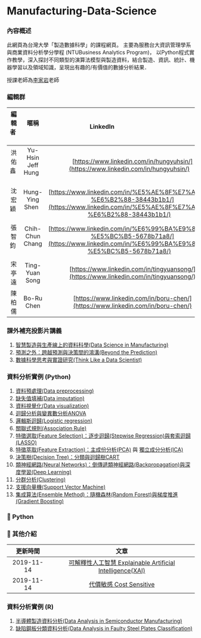# Manufacturing-Data-Science

### **內容概述**

此網頁為台灣大學「製造數據科學」的課程網頁。
主要為服務台大資訊管理學系與商業資料分析學分學程 (NTUBusiness Analytics Program)，
以Python程式實作教學，深入探討不同類型的演算法模型與製造資料，結合製造、資訊、統計、機器學習以及領域知識，呈現出有趣的/有價值的數據分析結果．

授課老師為[李家岩](http://polab.im.ntu.edu.tw/Bio.html)老師  

### **編輯群**    

| 編輯者       |    暱稱         |                      LinkedIn                                                            |
| :-----------:|:-----------:    |:---------------------------------------------------------------------------------------: |
| 洪佑鑫       | Yu-Hsin Jeff  Hung            | [https://www.linkedin.com/in/hungyuhsin/](https://www.linkedin.com/in/hungyuhsin/)     
| 沈宏穎       | Hung-Ying Shen            | [https://www.linkedin.com/in/%E5%AE%8F%E7%A9%8E-%E6%B2%88-38443b1b1/](https://www.linkedin.com/in/%E5%AE%8F%E7%A9%8E-%E6%B2%88-38443b1b1/)     
| 張智鈞       | Chih-Chun Chang            | [https://www.linkedin.com/in/%E6%99%BA%E9%88%9E-%E5%BC%B5-5678b71a8/](https://www.linkedin.com/in/%E6%99%BA%E9%88%9E-%E5%BC%B5-5678b71a8/)     
| 宋亭遠       | Ting-Yuan Song            | [https://www.linkedin.com/in/tingyuansong/](https://www.linkedin.com/in/tingyuansong/)     
| 陳柏儒       | Bo-Ru Chen            | [https://www.linkedin.com/in/boru-chen/](https://www.linkedin.com/in/boru-chen/)    

### **課外補充投影片講義** 

1. [智慧製造與生產線上的資料科學(Data Science in Manufacturing)](http://polab.im.ntu.edu.tw/Talk/Data_Science_in_Manufacturing.pdf)
2. [預測之外：跨越預測與決策間的鴻溝(Beyond the Prediction)](http://polab.im.ntu.edu.tw/Talk/20201114_Beyond%20the%20Prediction.pdf)
3. [數據科學思考與實證研究(Think Like a Data Scientist)](http://polab.im.ntu.edu.tw/Talk/20201113_Think%20Like%20a%20Data%20Scientist.pdf)

### **資料分析實例 (Python)**   

1. [資料預處理(Data preprocessing)](https://nbviewer.jupyter.org/github/PO-LAB/Manufacturing-Data-Science/blob/master/MDS/01.%20Data%20Preprocessing/1.%20Data%20preprocessing.ipynb)
2. [缺失值填補(Data imputation)](https://nbviewer.jupyter.org/github/PO-LAB/Manufacturing-Data-Science/blob/master/MDS/02.%20Data%20imputation/2.%20Data%20imputation.ipynb)
3. [資料視覺化(Data visualization)](https://nbviewer.jupyter.org/github/PO-LAB/Manufacturing-Data-Science/blob/master/MDS/03.%20Data%20visualization/3.%20Data%20visualization.ipynb)
4. [迴歸分析與變異數分析ANOVA](https://htmlpreview.github.io/?https://github.com/PO-LAB/Manufacturing-Data-Science/blob/master/MDS/04.%20Regression%20%26%20ANOVA/Regression%20%26%20ANOVA.html)
5. [邏輯斯迴歸(Logistic regression)](https://htmlpreview.github.io/?https://github.com/PO-LAB/Manufacturing-Data-Science/blob/master/MDS/05.%20Logistic%20Regression/logistic_regression.html)
6. [關聯式規則(Association Rule)](https://htmlpreview.github.io/?https://github.com/PO-LAB/Manufacturing-Data-Science/blob/master/MDS/06.%20Association%20Rule/Association%20Rule.html)
7. [特徵選取(Feature Selection)：逐步迴歸(Stepwise Regression)與套索迴歸(LASSO)](https://htmlpreview.github.io/?https://github.com/PO-LAB/Manufacturing-Data-Science/blob/master/MDS/07.%20Feature%20Selection/Feature%20Selection.html)
8. [特徵萃取(Feature Extraction)：主成份分析(PCA)](https://htmlpreview.github.io/?https://github.com/PO-LAB/Manufacturing-Data-Science/blob/master/MDS/08.%20Feature%20Extraction/PCA.html) 與 [獨立成分分析(ICA)](https://htmlpreview.github.io/?https://github.com/PO-LAB/Manufacturing-Data-Science/blob/master/MDS/08.%20Feature%20Extraction/ICA.html)
10. [決策樹(Decision Tree)：分類與迴歸樹CART](https://htmlpreview.github.io/?https://github.com/PO-LAB/Manufacturing-Data-Science/blob/master/MDS/09.%20Decision%20Tree/Decision%20Tree.html)
11. [類神經網路(Neural Networks)：倒傳遞類神經網路(Backpropagation)與深度學習(Deep Learning)](https://htmlpreview.github.io/?https://github.com/PO-LAB/Manufacturing-Data-Science/blob/master/MDS/10.%20Neural%20Network/NN.html)
12. [分群分析(Clustering)](https://htmlpreview.github.io/?https://github.com/PO-LAB/Manufacturing-Data-Science/blob/master/MDS/11.%20Clustering/clustering.html)
13. [支援向量機(Support Vector Machine)](https://htmlpreview.github.io/?https://github.com/PO-LAB/Manufacturing-Data-Science/blob/master/MDS/12.%20Support%20Vector%20Machine/Support%20Vector%20Machine.html)
14. [集成算法(Ensemble Method)：隨機森林(Random Forest)與梯度推進(Gradient Boosting)](https://htmlpreview.github.io/?https://github.com/PO-LAB/Manufacturing-Data-Science/blob/master/MDS/13.%20Ensemble%20Learning/Ensemble%20Learning.html)



### **:pushpin: Python**
### **:triangular_flag_on_post: 其他介紹**
|  更新時間       |                      文章                                                                                                      |
| :-----------:  | :-----------------------------------------------------------------------------------------------------:                        |
|  2019-11-14     | [可解釋性人工智慧 Explainable Artificial Intelligence(XAI)](https://github.com/ITingHung/Explainable-Artificial-Intelligence-XAI-) |
|  2019-11-14     | [代價敏感 Cost Sensitive](https://github.com/wutsungyu/Cost-Sensitive)


### **資料分析實例 (R)** 

1. [半導體製造資料分析(Data Analysis in Semiconductor Manufacturing)](http://rpubs.com/jeff_datascience/Semiconductor_Manufacturing)
2. [缺陷鋼板分類資料分析(Data Analysis in Faulty Steel Plates Classification)](http://rpubs.com/james_datacatcher/svm)
